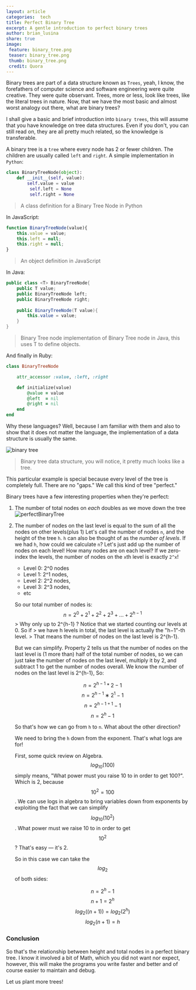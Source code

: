 ```yaml
---
layout: article
categories:  tech
title: Perfect Binary Tree
excerpt: A gentle introduction to perfect binary trees
author: brian_lusina
share: true
image:
 feature: binary_tree.png
 teaser: binary_tree.png
 thumb: binary_tree.png
 credit: Quora
---
```


Binary trees are part of a data structure known as `Trees`, yeah, I know, the forefathers of computer science and software engineering were quite creative. They were quite observant. Trees, more or less, look like trees, like the literal trees in nature. Now, that we have the most basic and almost worst analogy out there, what are binary trees?

I shall give a basic and brief introduction into `binary trees`, this will assume that you have knowledge on tree data structures. Even if you don't, you can still read on, they are all pretty much related, so the knowledge is transferable.

A binary tree is a `tree` where every node has 2 or fewer children. The children are usually called `left` and `right`.
A simple implementation in `Python`:

``` python
class BinaryTreeNode(object):
	def __init__(self, value):
    	self.value = value
         self.left = None
         self.right = None
````
> A class definition for a Binary Tree Node in Python

In JavaScript:

``` javascript
function BinaryTreeNode(value){
	this.value = value;
    this.left = null;
    this.right = null;
}
```
> An object definition in JavaScript

In Java:

``` java
public class <T> BinaryTreeNode{
	public T value;
    public BinaryTreeNode left;
    public BinaryTreeNode right;
    
    public BinaryTreeNode(T value){
    	this.value = value;
    }
}
```
> Binary Tree node implementation of Binary Tree node in Java, this uses T to define objects.

And finally in Ruby:

``` ruby
class BinaryTreeNode

    attr_accessor :value, :left, :right

    def initialize(value)
        @value = value
        @left  = nil
        @right = nil
    end
end
```

Why these languages? Well, because I am familiar with them and also to show that it does not matter the language, the implementation of a data structure is usually the same.

![binary tree](https://www.interviewcake.com/images/svgs/binary_tree__depth_5.svg?bust=138)
> Binary tree data structure, you will notice, it pretty much looks like a tree.

This particular example is special because every level of the tree is completely full. There are no "gaps." We call this kind of tree "perfect."

Binary trees have a few interesting properties when they're perfect:

1. The number of total nodes on *each* doubles as we move down the tree
	![perfectBinaryTree](https://www.interviewcake.com/images/svgs/binary_tree__depth_5_with_number_of_nodes_labelled.svg?bust=138)

2. The number of nodes on the last level is equal to the sum of all the nodes on other levels(plus 1)
	Let's call the number of nodes `n`, and the height of the tree `h`. `h` can also be thought of as the *number of levels*. If we had `h`, how could we calculate `n`?
    Let's just add up the number of nodes on each level! How many nodes are on each level?
    If we zero-index the levels, the number of nodes on the `x`th level is exactly `2^x`!
    
    + Level 0: 2^0 nodes
    + Level 1: 2^1 nodes,
    + Level 2: 2^2 nodes,
    + Level 3: 2^3 nodes,
    + etc
    
    So our total number of nodes is:
    	$$n= 2^0 + 2^1 +2^2 +2^3 +...+2^{h−1}$$
        > Why only up to 2^{h-1} ? Notice that we started counting our levels at 0. So if
        > we have h levels in total, the last level is actually the "h−1"-th level. 
        > That means the number of nodes on the last level is 2^{h-1}.
    
    But we can simplify. Property 2 tells us that the number of nodes on the last level is (1 more than) half of the total number of nodes, so we can just take the number of nodes on the last level, multiply it by 2, and subtract 1 to get the number of nodes overall. 
    We know the number of nodes on the last level is 2^{h-1}, So:
    
    $$ n = 2^{h-1} * 2 - 1$$
    $$n = 2^{h−1}∗2^{1}−1$$
    $$n = 2^{h-1+1}- 1$$
    $$n = 2^{h} - 1$$
    
    So that's how we can go from `h` to `n`. What about the other direction?
    
    We need to bring the `h` down from the exponent. That's what logs are for!
    
    First, some quick review on Algebra. $$log_{10}(100)$$ simply means, "What power must you raise 10 to in order to get 100?". Which is 2, because $$10^2 = 100$$.
    We can use logs in algebra to bring variables down from exponents by exploiting the fact that we can simplify $$log_{10}(10^2)$$. What power must we raise 10 to in order to get $$10^2$$?
    That's easy — it's 2.
    
    So in this case we can take the $$log_{2}$$ of both sides:
    
    $$n = 2^{h} - 1$$
    $$n + 1 = 2^{h}$$
    $$log_{2}{((n+1))} = log_{2}{(2^{h})}$$
    $$log_{2}{(n+1)} = h$$
    

### Conclusion

So that's the relationship between height and total nodes in a perfect binary tree.
I know it involved a bit of Math, which you did not want nor expect, however, this will make the programs you write faster and better and of course easier to maintain and debug.

Let us plant more trees!
 
